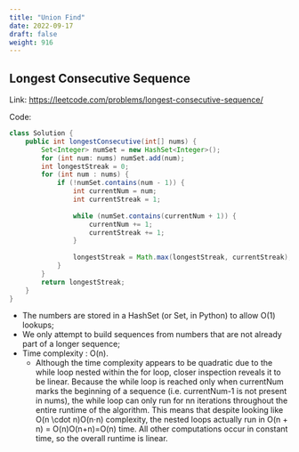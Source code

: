 ```yaml
---
title: "Union Find"
date: 2022-09-17
draft: false
weight: 916
---
```


## Longest Consecutive Sequence

Link: https://leetcode.com/problems/longest-consecutive-sequence/

Code:

```java
class Solution {
    public int longestConsecutive(int[] nums) {
        Set<Integer> numSet = new HashSet<Integer>();
        for (int num: nums) numSet.add(num);
        int longestStreak = 0;
        for (int num : nums) {
            if (!numSet.contains(num - 1)) {
                int currentNum = num;
                int currentStreak = 1;
                
                while (numSet.contains(currentNum + 1)) {
                    currentNum += 1;
                    currentStreak += 1;
                }
                
                longestStreak = Math.max(longestStreak, currentStreak);
            }
        }
        return longestStreak;
    }
}
```

- The numbers are stored in a HashSet (or Set, in Python) to allow O(1) lookups;
- We only attempt to build sequences from numbers that are not already part of a longer sequence;
- Time complexity : O(n).
  - Although the time complexity appears to be quadratic due to the while loop nested within the for loop, closer inspection reveals it to be linear. Because the while loop is reached only when currentNum marks the beginning of a sequence (i.e. currentNum-1 is not present in nums), the while loop can only run for nn iterations throughout the entire runtime of the algorithm. This means that despite looking like O(n \cdot n)O(n⋅n) complexity, the nested loops actually run in O(n + n) = O(n)O(n+n)=O(n) time. All other computations occur in constant time, so the overall runtime is linear.
